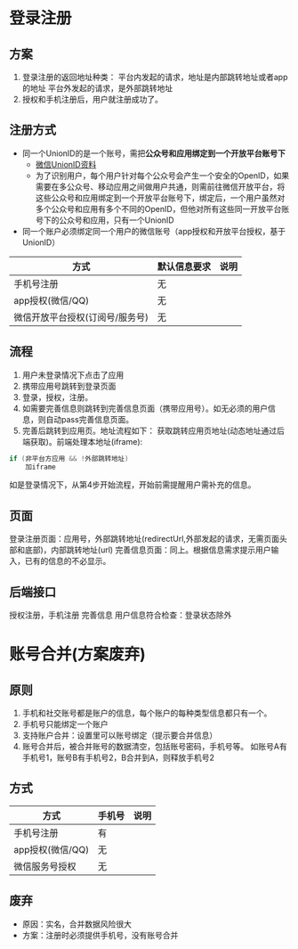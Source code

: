 # 登录注册
## 方案
1. 登录注册的返回地址种类：
平台内发起的请求，地址是内部跳转地址或者app的地址
平台外发起的请求，是外部跳转地址
1. 授权和手机注册后，用户就注册成功了。

## 注册方式

* 同一个UnionID的是一个账号，需把**公众号和应用绑定到一个开放平台账号下**
  * [微信UnionID资料](https://mp.weixin.qq.com/wiki?t=resource/res_main&id=mp1445241432)
  * 为了识别用户，每个用户针对每个公众号会产生一个安全的OpenID，如果需要在多公众号、移动应用之间做用户共通，则需前往微信开放平台，将这些公众号和应用绑定到一个开放平台账号下，绑定后，一个用户虽然对多个公众号和应用有多个不同的OpenID，但他对所有这些同一开放平台账号下的公众号和应用，只有一个UnionID
* 同一个账户必须绑定同一个用户的微信账号（app授权和开放平台授权，基于UnionID）

|方式        | 默认信息要求  |  说明 |
| --------   | -----  | ----  |
| 手机号注册    |   无 | |
| app授权(微信/QQ)    |   无 | |
| 微信开放平台授权(订阅号/服务号)    |   无 | |

## 流程
1. 用户未登录情况下点击了应用
1. 携带应用号跳转到登录页面
1. 登录，授权，注册。
1. 如需要完善信息则跳转到完善信息页面（携带应用号）。如无必须的用户信息，则自动pass完善信息页面。
1. 完善后跳转到应用页。地址流程如下：
获取跳转应用页地址(动态地址通过后端获取)。前端处理本地址(iframe):
```java
if (非平台方应用 && !外部跳转地址)
    加iframe
```
如是登录情况下，从第4步开始流程，开始前需提醒用户需补充的信息。

## 页面
登录注册页面：应用号，外部跳转地址(redirectUrl,外部发起的请求，无需页面头部和底部)，内部跳转地址(url)
完善信息页面：同上。根据信息需求提示用户输入，已有的信息的不必显示。

## 后端接口
授权注册，手机注册
完善信息
用户信息符合检查：登录状态除外

# 账号合并(方案废弃)
## 原则
1. 手机和社交账号都是账户的信息，每个账户的每种类型信息都只有一个。
1. 手机号只能绑定一个账户
1. 支持账户合并：设置里可以账号绑定（提示要合并信息）
1. 账号合并后，被合并账号的数据清空，包括账号密码，手机号等。
如账号A有手机号1，账号B有手机号2，B合并到A，则释放手机号2

## 方式

|方式        | 手机号  |  说明 |
| --------   | -----  | ----  |
| 手机号注册    |   有 | |
| app授权(微信/QQ)    |   无 | |
| 微信服务号授权    |   无 | |

## 废弃
* 原因：实名，合并数据风险很大
* 方案：注册时必须提供手机号，没有账号合并
